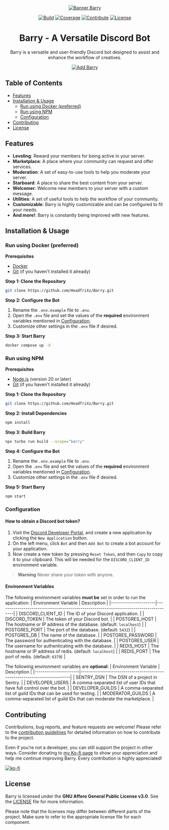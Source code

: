 <!-- Header -->
<div align="center">

[![Banner Barry][banner]][link-repo]

[![Build][badge-build]][link-build]
[![Coverage][badge-coverage]][link-coverage]
[![Contribute][badge-contribute]][link-contributing]
[![License][badge-license]][link-license-barry]

</div>

<div align="center">
    <h1>Barry - A Versatile Discord Bot</h1>
    <p>Barry is a versatile and user-friendly Discord bot designed to assist and enhance the workflow of creatives.</p>
</div>

<div align="center">

[![Add Barry][button-add]][link-invite]

</div>

<!-- Main Content -->
## Table of Contents
- [Features](#features)
- [Installation & Usage](#installation--usage)
    - [Run using Docker (preferred)](#run-using-docker-preferred)
    - [Run using NPM](#run-using-npm)
    - [Configuration](#configuration)
- [Contributing](#contributing)
- [License](#license)

## Features
- **Leveling**: Reward your members for being active in your server.
- **Marketplace**: A place where your community can request and offer services.
- **Moderation**: A set of easy-to-use tools to help you moderate your server.
- **Starboard**: A place to share the best content from your server.
- **Welcomer**: Welcome new members to your server with a custom message.
- **Utilities**: A set of useful tools to help the workflow of your community.
- **Customizable**: Barry is highly customizable and can be configured to fit your needs.
- **And more!**: Barry is constantly being improved with new features.

## Installation & Usage
### Run using Docker (preferred)

**Prerequisites**
- [Docker](https://docs.docker.com/get-docker/)
- [Git](https://git-scm.com/downloads) (if you haven't installed it already)

**Step 1: Clone the Repository**
```sh
git clone https://github.com/HeadTriXz/Barry.git
```

**Step 2: Configure the Bot**
1. Rename the `.env.example` file to `.env`.
2. Open the `.env` file and set the values of the **required** environment variables mentioned in [Configuration](#configuration).
3. Customize other settings in the `.env` file if desired.

**Step 3: Start Barry**
```sh
docker compose up -d
```

### Run using NPM

**Prerequisites**
- [Node.js](https://nodejs.org/en/download) (version 20 or later)
- [Git](https://git-scm.com/downloads) (if you haven't installed it already)

**Step 1: Clone the Repository**
```sh
git clone https://github.com/HeadTriXz/Barry.git
```

**Step 2: Install Dependencies**
```sh
npm install
```

**Step 3: Build Barry**
```sh
npx turbo run build --scope="barry"
```

**Step 4: Configure the Bot**
1. Rename the `.env.example` file to `.env`.
2. Open the `.env` file and set the values of the **required** environment variables mentioned in [Configuration](#configuration).
3. Customize other settings in the `.env` file if desired.

**Step 5: Start Barry**
```sh
npm start
```

### Configuration
#### How to obtain a Discord bot token?
1. Visit the [Discord Developer Portal](https://discord.com/developers/applications), and create a new application by clicking the `New Application` button. 
2. On the left menu, click `Bot` and then `Add Bot` to create a bot account for your application.
3. Now create a new token by pressing `Reset Token`, and then `Copy` to copy it to your clipboard. This will be needed for the `DISCORD_CLIENT_ID` environment variable.

> **Warning**
> Never share your token with anyone.

#### Environment Variables
The following environment variables **must be** set in order to run the application:
| Environment Variable | Description                                                                         |
|----------------------|-------------------------------------------------------------------------------------|
| DISCORD_CLIENT_ID    | The ID of your Discord application.                                                 |
| DISCORD_TOKEN        | The token of your Discord bot.                                                      |
| POSTGRES_HOST        | The hostname or IP address of the database. (default: `localhost`)                  |
| POSTGRES_PORT        | The port of the database. (default: `5432`)                                         |
| POSTGRES_DB          | The name of the database.                                                           |
| POSTGRES_PASSWORD    | The password for authenticating with the database.                                  |
| POSTGRES_USER        | The username for authenticating with the database.                                  |
| REDIS_HOST           | The hostname or IP address of redis. (default: `localhost`)                         |
| REDIS_PORT           | The port of redis. (default: `6379`)                                                |

The following environment variables are **optional**:
| Environment Variable | Description                                                             |
|----------------------|-------------------------------------------------------------------------|
| SENTRY_DSN           | The DSN of a project in Sentry.                                         |
| DEVELOPER_USERS      | A comma-separated list of user IDs that have full control over the bot. |
| DEVELOPER_GUILDS     | A comma-separated list of guild IDs that can be used for testing.       |
| MODERATOR_GUILDS     | A comma-separated list of guild IDs that can moderate the marketplace.  |

## Contributing
Contributions, bug reports, and feature requests are welcome! Please refer to the [contribution guidelines][link-contributing] for detailed information on how to contribute to the project.

Even if you're not a developer, you can still support the project in other ways. Consider donating to [my Ko-fi page][link-kofi] to show your appreciation and help me continue improving Barry. Every contribution is highly appreciated!

[![ko-fi][badge-kofi]][link-kofi]

## License
Barry is licensed under the **GNU Affero General Public License v3.0**. See the [LICENSE][link-license-barry] file for more information.

Please note that the licenses may differ between different parts of the project. Make sure to refer to the appropriate license file for each component.

<!-- Image References -->
[badge-build]:https://img.shields.io/github/actions/workflow/status/HeadTriXz/Barry/test.yml?branch=main&style=for-the-badge
[badge-coverage]:https://img.shields.io/codecov/c/github/HeadTriXz/Barry?style=for-the-badge&flag=barry
[badge-contribute]:https://img.shields.io/badge/contributions-welcome-orange.svg?style=for-the-badge
[badge-kofi]:https://ko-fi.com/img/githubbutton_sm.svg
[badge-license]:https://img.shields.io/badge/license-AGPL%20v3-blue.svg?style=for-the-badge
[banner]:https://github.com/HeadTriXz/Barry/assets/32986761/72d2c27d-925c-465f-a6a3-fe836e86fad6
[button-add]:https://img.shields.io/badge/Add%20Barry%20to%20your%20server-5865F2?style=for-the-badge&logo=discord&logoColor=white

<!-- Badge References -->
[link-build]:https://github.com/HeadTriXz/Barry/actions
[link-coverage]:https://codecov.io/gh/HeadTriXz/Barry
[link-invite]:https://discord.com/api/oauth2/authorize?client_id=592100299498586124&permissions=-8&scope=bot%20applications.commands

<!-- Links -->
[link-contributing]:https://github.com/HeadTriXz/Barry/blob/main/.github/CONTRIBUTING.md
[link-kofi]:https://ko-fi.com/headtrixz
[link-license-root]:https://github.com/HeadTriXz/Barry/blob/main/LICENSE
[link-license-barry]:https://github.com/HeadTriXz/Barry/blob/main/apps/barry/LICENSE
[link-repo]: https://github.com/HeadTriXz/Barry
